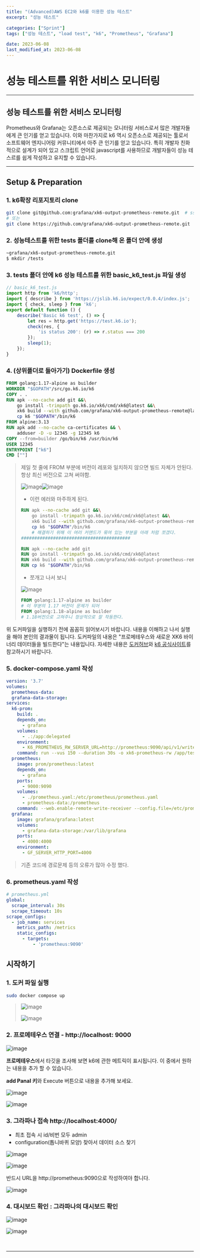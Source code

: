 ```yaml
---
title: "(Advanced)AWS EC2와 k6를 이용한 성능 테스트"
excerpt: "성능 테스트"

categories: ["Sprint"]
tags: ["성능 테스트", "load test", "k6", "Prometheus", "Grafana"]

date: 2023-06-08
last_modified_at: 2023-06-08
---
```


# 성능 테스트를 위한 서비스 모니터링

---

## 성능 테스트를 위한 서비스 모니터링

 Prometheus와 Grafana는 오픈소스로 제공되는 모니터링 서비스로서 많은 개발자들에게 큰 인기를 얻고 있습니다. 이와 마찬가지로 k6 역시 오픈소스로 제공되는 툴로서 소프트웨어 엔지니어링 커뮤니티에서 아주 큰 인기를 얻고 있습니다. 특히 개발자 친화적으로 설계가 되어 있고 스크립트 언어로 javascript를 사용하므로 개발자들이 성능 테스르를 쉽게 작성하고 유지할 수 있습니다. 

---

## Setup & Preparation

### 1. k6확장 리포지토리 clone

```bash
git clone git@github.com:grafana/xk6-output-prometheus-remote.git  # ssh 접속
# 또는
git clone https://github.com/grafana/xk6-output-prometheus-remote.git  # HTTPS 접속
```

### 2. 성능테스트를 위한 tests 폴더를 clone해 온 폴더 안에 생성

```bash
~grafana/xk6-output-prometheus-remote.git 
$ mkdir /tests
```

### 3. tests 폴더 안에 k6 성능 테스트를 위한 basic_k6_test.js 파일 생성

```javascript
// basic_k6_test.js
import http from 'k6/http';
import { describe } from 'https://jslib.k6.io/expect/0.0.4/index.js';
import { check, sleep } from 'k6';
export default function () {
    describe('Basic k6 test', () => {
        let res = http.get('https://test.k6.io');
        check(res, {
            'is status 200': (r) => r.status === 200
        });
        sleep(1);
    });
}
```

### 4. (상위폴더로 돌아가기) Dockerfile 생성

```dockerfile
FROM golang:1.17-alpine as builder
WORKDIR "$GOPATH"/src/go.k6.io/k6
COPY . .
RUN apk --no-cache add git &&\
    go install -trimpath go.k6.io/xk6/cmd/xk6@latest &&\
    xk6 build --with github.com/grafana/xk6-output-prometheus-remote@latest &&\
    cp k6 "$GOPATH"/bin/k6
FROM alpine:3.13
RUN apk add --no-cache ca-certificates && \
    adduser -D -u 12345 -g 12345 k6
COPY --from=builder /go/bin/k6 /usr/bin/k6
USER 12345
ENTRYPOINT ["k6"]
CMD [""]
```

> 제일 첫 줄에 FROM 부분에 버전이 레포와 일치하지 않으면 빌드 자체가 안된다. 항상 최신 버전으로 고쳐 써야함.
>
> ![image](https://github.com/pomottoro/comments/assets/58872932/e00f3078-fd67-4ec8-93dc-b5cd3ebdd389)![image](https://github.com/pomottoro/comments/assets/58872932/67dd31a9-4a56-43c5-8d4f-c5f7cc793a7a)
>
> - 이런 에러와 마주하게 된다.
>
> ``` dockerfile
> RUN apk --no-cache add git &&\
>     go install -trimpath go.k6.io/xk6/cmd/xk6@latest &&\
>     xk6 build --with github.com/grafana/xk6-output-prometheus-remote@latest &&\
>     cp k6 "$GOPATH"/bin/k6
>     # 해결하기 위해 이 여러 커맨드가 묶여 있는 부분을 아래 처럼 쪼갰다.
> #########################################
> 
> RUN apk --no-cache add git
> RUN go install -trimpath go.k6.io/xk6/cmd/xk6@latest
> RUN xk6 build --with github.com/grafana/xk6-output-prometheus-remote@latest
> RUN cp k6 "$GOPATH"/bin/k6
> ```
>
> - 쪼개고 나서 보니
>
> ![image](https://github.com/pomottoro/comments/assets/58872932/bb75baa5-5dc7-4cb1-b45f-3738c79c93ec)
>
> ``` dockerfile
> FROM golang:1.17-alpine as builder
> # 이 부분의 1.17 버전이 문제가 되어
> FROM golang:1.18-alpine as builder
> # 1.18버전으로 고쳐주니 정상적으로 잘 작동한다.
> ```
>
> 

위 도커파일을 실행하기 전에 꼼꼼히 읽어보시기 바랍니다. 내용을 이해하고 나서 실행을 해야 본인의 결과물이 됩니다. 도커파일의 내용은 "프로메테우스와 새로운 XK6 바이너리 데이터들을 빌드한다"는 내용입니다. 자세한 내용은 [도커허브](https://docs.docker.com/engine/reference/builder/)와 [k6 공식사이트](https://k6.io/docs/extensions/#xk6-makes-custom-binaries)를 참고하시기 바랍니다.

### 5. docker-compose.yaml 작성

```yaml
version: '3.7'
volumes:
  prometheus-data:
  grafana-data-storage:
services:
  k6-prom:
    build: .
    depends_on:
      - grafana
    volumes:
      - .:/app:delegated
    environment:
      - K6_PROMETHEUS_RW_SERVER_URL=http://prometheus:9090/api/v1/write
    command: run --vus 150 --duration 30s -o xk6-prometheus-rw /app/tests/basic_k6_test.js
  prometheus:
    image: prom/prometheus:latest
    depends_on:
      - grafana
    ports:
      - 9000:9090
    volumes:
      - ./prometheus.yaml:/etc/prometheus/prometheus.yaml
      - prometheus-data:/prometheus
    command: --web.enable-remote-write-receiver --config.file=/etc/prometheus/prometheus.yaml
  grafana:
    image: grafana/grafana:latest
    volumes:
      - grafana-data-storage:/var/lib/grafana
    ports:
      - 4000:4000
    environment:
      - GF_SERVER_HTTP_PORT=4000
```

> 기존 코드에 경로문제 등의 오류가 많아 수정 했다.

### 6. prometheus.yaml 작성

```yaml
# prometheus.yml
global:
  scrape_interval: 30s
  scrape_timeout: 10s
scrape_configs:
  - job_name: services
    metrics_path: /metrics
    static_configs:
      - targets:
          - 'prometheus:9090'
```

## 시작하기

### 1. 도커 파일 실행

```bash
sudo docker compose up
```

> ![image](https://github.com/pomottoro/comments/assets/58872932/4255f720-d68c-48dd-b554-9902d76cc12c)
>
> ![image](https://github.com/pomottoro/comments/assets/58872932/685dd696-3875-4a38-ba0e-2b0bd21bc7e2)

### 2. 프로메테우스 연결 - http://localhost: 9000 

![image](https://github.com/pomottoro/comments/assets/58872932/81853411-57cf-46ac-bd77-38359f1b4f9e)

**프로메테우스**에서 타깃을 조사해 보면 k6에 관한 메트릭이 표시됩니다. 이 중에서 원하는 내용을 추가 할 수 있습니다.

**add Panal 키**와 Execute 버튼으로 내용을 추가해 보세요. 

![image](https://github.com/pomottoro/comments/assets/58872932/0061d22b-1c13-47b4-a638-631269b3939b)

![image](https://github.com/pomottoro/comments/assets/58872932/21a4af89-e982-4ab5-b2bb-50f8a055bdc8)

### 3. 그라파나 접속 http://localhost:4000/

- 최초 접속 시 id/비번 모두 admin
- configuration(톱니바퀴 모양) 찾아서 데이터 소스 찾기

![image](https://github.com/pomottoro/comments/assets/58872932/0752c8ce-c10b-45ee-b6f2-5eb5d5e222bd)

![image](https://github.com/pomottoro/comments/assets/58872932/ec51be71-a84a-4918-b105-51da0d5ba4aa) 

반드시 URL을 http://prometheus:9090으로 작성하여야 합니다. 

![image](https://github.com/pomottoro/comments/assets/58872932/a3a6a5c8-55c3-4d2e-b617-d2a30e75ab09)

### 4. 대시보드 확인 : 그라파나의 대시보드 확인

![image](https://github.com/pomottoro/comments/assets/58872932/c9e7763e-b5a2-4013-9072-6407dfac3b93)

![image](https://github.com/pomottoro/comments/assets/58872932/de7caaa8-152a-4e5f-a52f-f5dbf9e6abbc)

<br>

---

<br>